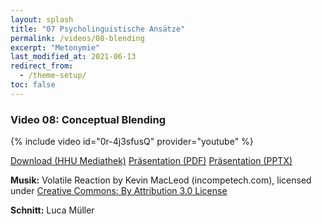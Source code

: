 ```yaml
---
layout: splash
title: "07 Psycholinguistische Ansätze"
permalink: /videos/08-blending
excerpt: "Metonymie"
last_modified_at: 2021-06-13
redirect_from:
  - /theme-setup/
toc: false
---
```


### Video 08: Conceptual Blending

{% include video id="0r-4j3sfusQ" provider="youtube" %}

<a href="https://mediathek.hhu.de/watch/1d4cd465-1c3a-46f5-8acd-66d196cb4769" class="btn btn--primary">Download (HHU Mediathek)</a> <a href="https://uni-duesseldorf.sciebo.de/s/TPP0iPR8kvmUv0Y" class="btn btn--info">Präsentation (PDF)</a> <a href="https://uni-duesseldorf.sciebo.de/s/Q4iq9DReulbmLU3" class="btn btn--warning">Präsentation (PPTX)</a>

<p><strong>Musik:</strong> Volatile Reaction by Kevin MacLeod (incompetech.com), licensed under <a href="https://creativecommons.org/licenses/by/3.0/" target="_blank">Creative Commons: By Attribution 3.0 License</a></p>

<p><strong>Schnitt:</strong> Luca Müller</p>
